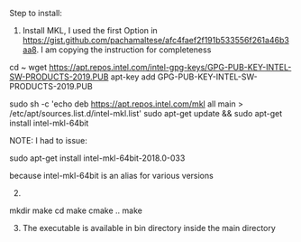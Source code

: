 Step to install:

1. Install MKL, I used the first Option in https://gist.github.com/pachamaltese/afc4faef2f191b533556f261a46b3aa8. I am copying the instruction for completeness

cd ~
wget https://apt.repos.intel.com/intel-gpg-keys/GPG-PUB-KEY-INTEL-SW-PRODUCTS-2019.PUB
apt-key add GPG-PUB-KEY-INTEL-SW-PRODUCTS-2019.PUB

sudo sh -c 'echo deb https://apt.repos.intel.com/mkl all main > /etc/apt/sources.list.d/intel-mkl.list'
sudo apt-get update && sudo apt-get install intel-mkl-64bit

NOTE: I had to issue:

sudo apt-get install intel-mkl-64bit-2018.0-033

because intel-mkl-64bit is an alias for various versions

2. 

mkdir make
cd make
cmake ..
make

3. The executable is available in bin directory inside the main directory

